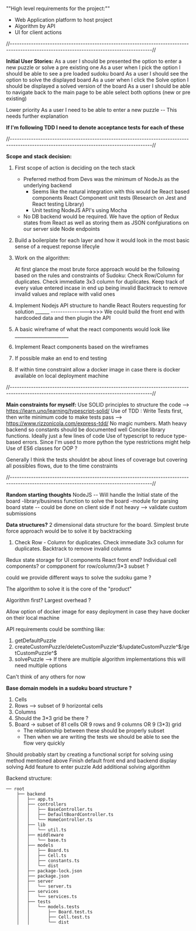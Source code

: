 ""High level requirements for the project:""

- Web Application platform to host project
- Algorithm by API
- UI for client actions

//------------------------------------------------------------------------------------------------------------------------------------------//

**Initial User Stories:**
As a user I should be presented the option to enter a new puzzle or solve a pre existing one
As a user when I pick the option I should be able to see a pre loaded sudoku board
As a user I should see the option to solve the displayed board
As a user when I click the Solve option I should be displayed a solved version of the board
As a user I should be able to navigate back to the main page to be able select both options (new or pre existing)

Lower priority
As a user I need to be able to enter  a new puzzle -- This needs further explanation 

**If I'm following TDD I need to denote acceptance tests for each of these**

//------------------------------------------------------------------------------------------------------------------------------------------//


**Scope and stack decision:**

1. First scope of action is deciding on the tech stack
    - Preferred method from Devs was the minimum of NodeJs as the underlying backend
        - Seems like the natural integration with this would be React based components
            React Component unit tests (Research on Jest and React testing Library) 
        - Unit testing NodeJS API's using Mocha
    - No DB backend would be required. We have the option of Redux states 
        from React as well as storing them as JSON confgiurations on our server side Node endpoints

2. Build a boilerplate for each layer and how it would look in the most basic sense of a request reponse lifecyle

3. Work on the algorithm:
   
   At first glance the most brute force approach would be the following based on the rules and constraints of Sudoku:
    Check Row/Column for duplicates. Check immediate 3x3 column for duplicates.
    Keep track of every value entered incase in end up being invalid
    Backtrack to remove invalid values and replace with valid ones


4. Implement Nodejs API structure to handle React Routers requesting for solution  ______
                                                                                           --------------->>>> We could build the front end with hardcoded data and then plugin the API          
5. A basic wireframe of what the react components would look like _______________________

6. Implement React components based on the wireframes

7. If possible make an end to end testing

8. If within time constraint allow a docker image in case there is docker available on local deployment machine


//------------------------------------------------------------------------------------------------------------------------------------------//

**Main constraints for myself:**
Use SOLID principles to structure the code --> https://learn.uno/learning/typescript-solid/
Use of TDD : Write Tests first, then write minimum code to make tests pass --> https://www.rizzonicola.com/express-tdd/
No magic numbers. Math heavy backend so constants should be documented well
Concise library functions. Ideally just a few lines of code
Use of typescript to reduce type-based errors. Since I'm used to more python the type restrictions might help
Use of ES6 classes for OOP ?

Generally I think the tests shouldnt be about lines of coverage but covering all possibles flows, due to the time constraints

//------------------------------------------------------------------------------------------------------------------------------------------//

**Random starting thoughts**
NodeJS -- Will handle the Initial state of the board
-library/business function to solve the board
-module for parsing board state
-- could be done on client side if not heavy --> validate custom submissions

**Data structures?**
2 dimensional data structure for the board.
Simplest brute force approach would be to solve it by backtracking
1. Check Row - Column for duplicates. Check immediate 3x3 column for duplicates. Backtrack to remove invalid columns

Redux state storage for UI components
React front end? 
Individual cell components? or compponent for row/column/3*3 subset ?

could we provide different ways to solve the sudoku game ?

The algorithm to solve it is the core of the "product"

Algorithm first? Largest overhead ?


Allow option of docker image for easy deployment in case they have docker on their local machine


API requirements could be somthing like:

1. getDefaultPuzzle
2. createCustomPuzzle/deleteCustomPuzzle^$/updateCustomPuzzle^$/getCustomPuzzle^$
3. solvePuzzle --> If there are multiple algorithm implementations this will need multiple options
 
Can't think of any others for now

**Base domain models in a sudoku board structure ?**
1. Cells
2. Rows --> subset of 9 horizontal cells
3. Columns
4. Should the 3*3 grid be there ?
5. Board -> subset of 81 cells OR 9 rows and 9 columns OR 9 (3*3) grid 
    - The relationship between these should be properly subset
    - Then when we are writing the tests we should be able to see the flow very quickly


Should probably start by creating a functional script for solving using method mentioned above
Finish default front end and backend display solving
Add feature to enter puzzle 
Add additional solving algorithm



Backend structure:

```
── root
    ├── backend
    │   ├── app.ts
    │   ├── controllers
    │   │   ├── BaseController.ts
    │   │   ├── DefaultBoardController.ts
    │   │   └── HomeController.ts
    │   ├── lib
    │   │   └── util.ts
    │   ├── middleware
    │   │   └── base.ts
    │   ├── models
    │   │   ├── Board.ts
    │   │   ├── Cell.ts
    │   │   ├── constants.ts
    │   │   └── dist
    │   ├── package-lock.json
    │   ├── package.json
    │   ├── server
    │   │   └── server.ts
    │   ├── services
    │   │   └── services.ts
    │   ├── tests
    │   │   └── models.tests
    │   │       ├── Board.test.ts
    │   │       ├── Cell.test.ts
    │   │       └── dist

```
